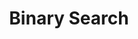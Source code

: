 ---
title: 'Binary Search'
type: 'topic'
section: 'Graph Algorithms'
course: 'Algorithms'
tags:
- java
---